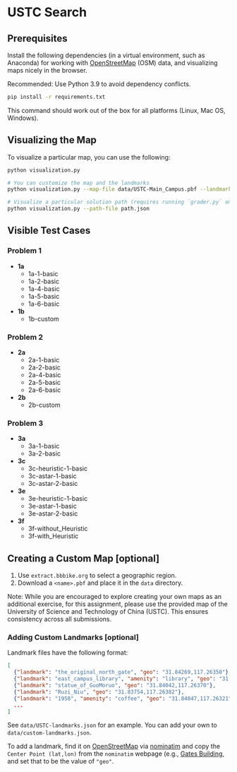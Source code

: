 # USTC Search

## Prerequisites

Install the following dependencies (in a virtual environment, such as Anaconda) for working with 
 [OpenStreetMap](https://www.openstreetmap.org/) (OSM) data, and visualizing maps nicely in the browser.

Recommended: Use Python 3.9 to avoid dependency conflicts.

```bash
pip install -r requirements.txt
```

This command should work out of the box for all platforms (Linux, Mac OS, Windows).


## Visualizing the Map

To visualize a particular map, you can use the following:

```bash
python visualization.py

# You can customize the map and the landmarks
python visualization.py --map-file data/USTC-Main_Campus.pbf --landmark-file data/USTC-landmarks.json

# Visualize a particular solution path (requires running `grader.py` on question 1b/2b first!)
python visualization.py --path-file path.json
```

## Visible Test Cases

### Problem 1
- **1a**
  - 1a-1-basic
  - 1a-2-basic
  - 1a-4-basic
  - 1a-5-basic
  - 1a-6-basic
- **1b**
  - 1b-custom

### Problem 2
- **2a**
  - 2a-1-basic
  - 2a-2-basic
  - 2a-4-basic
  - 2a-5-basic
  - 2a-6-basic
- **2b**
  - 2b-custom

### Problem 3
- **3a**
  - 3a-1-basic
  - 3a-2-basic
- **3c**
  - 3c-heuristic-1-basic
  - 3c-astar-1-basic
  - 3c-astar-2-basic
- **3e**
  - 3e-heuristic-1-basic
  - 3e-astar-1-basic
  - 3e-astar-2-basic
- **3f**
  - 3f-without_Heuristic
  - 3f-with_Heuristic


## Creating a Custom Map [optional]

1. Use `extract.bbbike.org` to select a geographic region.
2. Download a `<name>.pbf` and place it in the `data` directory.

Note: While you are encouraged to explore creating your own maps as an additional exercise, for this assignment, please use the provided map of the University of Science and Technology of China (USTC). This ensures consistency across all submissions.

### Adding Custom Landmarks [optional]

Landmark files have the following format:

```json
[
  {"landmark": "the_original_north_gate", "geo": "31.84269,117.26350"},
  {"landmark": "east_campus_library", "amenity": "library", "geo": "31.83898,117.26387"},
  {"landmark": "statue_of_GuoMoruo", "geo": "31.84042,117.26370"},
  {"landmark": "Ruzi_Niu", "geo": "31.83754,117.26382"},
  {"landmark": "1958", "amenity": "coffee", "geo": "31.84047,117.26321"},
  ...
]
```
See `data/USTC-landmarks.json` for an example. You can add your own to `data/custom-landmarks.json`.

To add a landmark, find it on [OpenStreetMap](https://www.openstreetmap.org/) via [nominatim](https://nominatim.openstreetmap.org/) and 
copy the `Center Point (lat,lon)` from the `nominatim` webpage 
(e.g., [Gates Building](https://nominatim.openstreetmap.org/ui/details.html?osmtype=W&osmid=232841885&class=building),
and set that to be the value of `"geo"`.
